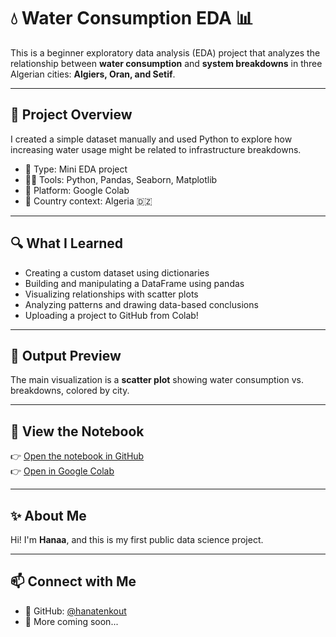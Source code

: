 # 💧 Water Consumption EDA 📊

This is a beginner exploratory data analysis (EDA) project that analyzes the relationship between **water consumption** and **system breakdowns** in three Algerian cities: **Algiers, Oran, and Setif**.

---

## 🧠 Project Overview

I created a simple dataset manually and used Python to explore how increasing water usage might be related to infrastructure breakdowns.

- 📄 Type: Mini EDA project
- 👩‍💻 Tools: Python, Pandas, Seaborn, Matplotlib
- 🧪 Platform: Google Colab
- 📍 Country context: Algeria 🇩🇿

---

## 🔍 What I Learned

- Creating a custom dataset using dictionaries
- Building and manipulating a DataFrame using pandas
- Visualizing relationships with scatter plots
- Analyzing patterns and drawing data-based conclusions
- Uploading a project to GitHub from Colab!

---

## 📸 Output Preview

The main visualization is a **scatter plot** showing water consumption vs. breakdowns, colored by city.

---

## 🚀 View the Notebook

👉 [Open the notebook in GitHub](https://github.com/hanatenkout/Water_eda_project/blob/main/water_eda_pdf.ipynb)  
👉 [Open in Google Colab](https://colab.research.google.com/github/hanatenkout/Water_eda_project/blob/main/water_eda_pdf.ipynb)

---

## ✨ About Me

Hi! I'm **Hanaa**, and this is my first public data science project. 

---

## 📫 Connect with Me

- 💼 GitHub: [@hanatenkout](https://github.com/hanatenkout)
- 💌 More coming soon...
